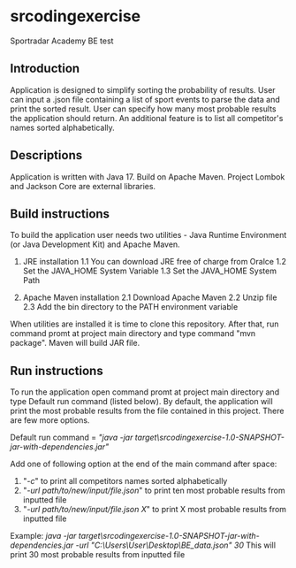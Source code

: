 
# srcodingexercise
Sportradar Academy BE test

## Introduction

Application is designed to simplify sorting the probability of results. User can input a .json file containing
a list of sport events to parse the data and print the sorted result. User can specify how many most probable results the application should return. An additional feature is to list all competitor's names sorted alphabetically.


## Descriptions

Application is written with Java 17. Build on Apache Maven. Project Lombok and Jackson Core are external libraries.


## Build instructions

To build the application user needs two utilities - Java Runtime Environment (or Java Development Kit) and Apache Maven.

1.  JRE installation
1.1 You can download JRE free of charge from Oralce
1.2 Set the JAVA_HOME System Variable
1.3 Set the JAVA_HOME System Path

2.  Apache Maven installation
2.1 Download Apache Maven
2.2 Unzip file
2.3 Add the bin directory to the PATH environment variable

When utilities are installed it is time to clone this repository. After that, run command promt at project main directory and type command "mvn package". Maven will build JAR file.

## Run instructions

To run the application open command promt at project main directory and type Default run command (listed below). By default, the application will print the most probable results from the file contained in this project. There are few more options.

Default run command = <i>"java -jar target\srcodingexercise-1.0-SNAPSHOT-jar-with-dependencies.jar"</i>

Add one of following option at the end of the main command after space:
1. "<i>-c</i>" to print all competitors names sorted alphabetically
2. "<i>-url path/to/new/input/file.json</i>" to print ten most probable results from inputted file
3. "<i>-url path/to/new/input/file.json X</i>" to print X most probable results from inputted file

Example: <i>java -jar target\srcodingexercise-1.0-SNAPSHOT-jar-with-dependencies.jar -url "C:\Users\User\Desktop\BE_data.json" 30</i>
This will print 30 most probable results from inputted file
